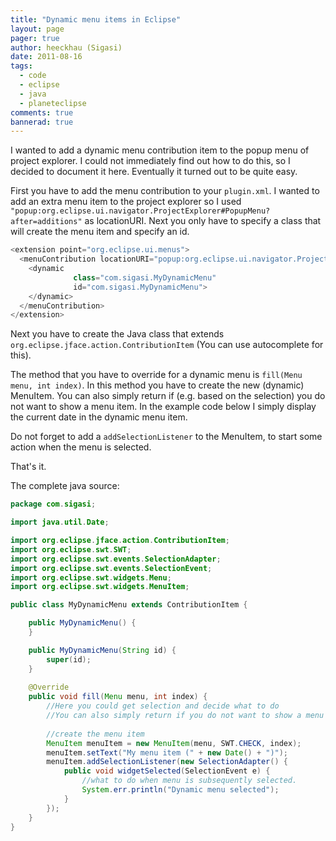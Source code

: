 ```yaml
---
title: "Dynamic menu items in Eclipse"
layout: page 
pager: true
author: heeckhau (Sigasi)
date: 2011-08-16
tags: 
  - code
  - eclipse
  - java
  - planeteclipse
comments: true
bannerad: true
---
```


I wanted to add a dynamic menu contribution item to the popup menu of project explorer. I could not immediately find out how to do this, so I decided to document it here. Eventually it turned out to be quite easy.

First you have to add the menu contribution to your `plugin.xml`. I wanted to add an extra menu item to the project explorer so I used `"popup:org.eclipse.ui.navigator.ProjectExplorer#PopupMenu?after=additions"` as locationURI. Next you only have to specify a class that will create the menu item and specify an id.


```java
<extension point="org.eclipse.ui.menus">
  <menuContribution locationURI="popup:org.eclipse.ui.navigator.ProjectExplorer#PopupMenu?after=additions">
    <dynamic
              class="com.sigasi.MyDynamicMenu"
              id="com.sigasi.MyDynamicMenu">
    </dynamic>
  </menuContribution>
</extension>
```

Next you have to create the Java class that extends `org.eclipse.jface.action.ContributionItem` (You can use autocomplete for this).

The method that you have to override for a dynamic menu is `fill(Menu menu, int index)`.
In this method you have to create the new (dynamic) MenuItem. You can also simply return if (e.g. based on the selection) you do not want to show a menu item. In the example code below I simply display the current date in the dynamic menu item.

Do not forget to add a `addSelectionListener` to the MenuItem, to start some action when the menu is selected.

That's it.

The complete java source:
```java
package com.sigasi;

import java.util.Date;

import org.eclipse.jface.action.ContributionItem;
import org.eclipse.swt.SWT;
import org.eclipse.swt.events.SelectionAdapter;
import org.eclipse.swt.events.SelectionEvent;
import org.eclipse.swt.widgets.Menu;
import org.eclipse.swt.widgets.MenuItem;

public class MyDynamicMenu extends ContributionItem {

	public MyDynamicMenu() {
	}

	public MyDynamicMenu(String id) {
		super(id);
	}
	
	@Override
	public void fill(Menu menu, int index) {
		//Here you could get selection and decide what to do
		//You can also simply return if you do not want to show a menu
		
		//create the menu item
		MenuItem menuItem = new MenuItem(menu, SWT.CHECK, index);
		menuItem.setText("My menu item (" + new Date() + ")");
		menuItem.addSelectionListener(new SelectionAdapter() {
			public void widgetSelected(SelectionEvent e) {
				//what to do when menu is subsequently selected.
				System.err.println("Dynamic menu selected");
			}
		});
	}
}
```